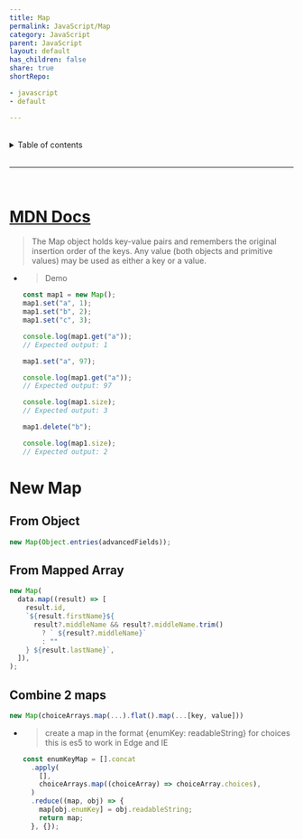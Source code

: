 ```yaml
---
title: Map
permalink: JavaScript/Map
category: JavaScript
parent: JavaScript
layout: default
has_children: false
share: true
shortRepo:

- javascript
- default

---
```


<br/>

<details markdown="block">                
<summary>                
Table of contents                
</summary>                
{: .text-delta }                
1. TOC                
{:toc}                
</details>

<br/>

---

<br/>

# [MDN Docs](https://developer.mozilla.org/en-US/docs/Web/JavaScript/Reference/Global_Objects/Map)

> The Map object holds key-value pairs and remembers the original insertion order of the keys. Any value (both objects and primitive values) may be
> used as either a key or a value.

- > Demo

  ```javascript
  const map1 = new Map();
  map1.set("a", 1);
  map1.set("b", 2);
  map1.set("c", 3);

  console.log(map1.get("a"));
  // Expected output: 1

  map1.set("a", 97);

  console.log(map1.get("a"));
  // Expected output: 97

  console.log(map1.size);
  // Expected output: 3

  map1.delete("b");

  console.log(map1.size);
  // Expected output: 2
  ```

# New Map

## From Object

```javascript
new Map(Object.entries(advancedFields));
```

## From Mapped Array

```javascript
new Map(
  data.map((result) => [
    result.id,
    `${result.firstName}${
      result?.middleName && result?.middleName.trim()
        ? ` ${result?.middleName}`
        : ""
    } ${result.lastName}`,
  ]),
);
```

## Combine 2 maps

```javascript
new Map(choiceArrays.map(...).flat().map(...[key, value]))
```

- > create a map in the format {enumKey: readableString} for choices
  > this is es5 to work in Edge and IE

  ```javascript
  const enumKeyMap = [].concat
    .apply(
      [],
      choiceArrays.map((choiceArray) => choiceArray.choices),
    )
    .reduce((map, obj) => {
      map[obj.enumKey] = obj.readableString;
      return map;
    }, {});
  ```